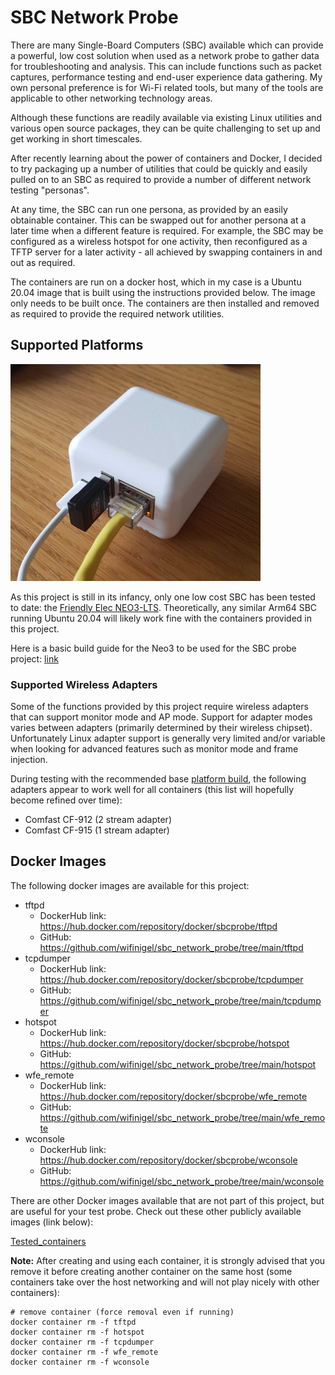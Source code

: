 # SBC Network Probe

There are many Single-Board Computers (SBC) available which can provide a powerful, low cost solution when used as a network probe to gather data for troubleshooting and analysis. This can include functions such as packet captures, performance testing and end-user experience data gathering. My own personal preference is for Wi-Fi related tools, but many of the tools are applicable to other networking technology areas.

Although these functions are readily available via existing Linux utilities and various open source packages, they can be quite challenging to set up and get working in short timescales.

After recently learning about the power of containers and Docker, I decided to try packaging up a number of utilities that could be quickly and easily pulled on to an SBC as required to provide a number of different network testing "personas". 

At any time, the SBC can run one persona, as provided by an easily obtainable container. This can be swapped out for another persona at a later time when a different feature is required. For example, the SBC may be configured as a wireless hotspot for one activity, then reconfigured as a TFTP server for a later activity - all achieved by swapping containers in and out as required.

The containers are run on a docker host, which in my case is a Ubuntu 20.04 image that is built using the instructions provided below. The image only needs to be built once. The containers are then installed and removed as required to provide the required network utilities.

## Supported Platforms
![Neo3 Image](neo3.jpg)

As this project is still in its infancy, only one low cost SBC has been tested to date: the [Friendly Elec NEO3-LTS][neo3]. Theoretically, any similar Arm64 SBC running Ubuntu 20.04 will likely work fine with the containers provided in this project.

Here is a basic build guide for the Neo3 to be used for the SBC probe project: [link][neo3_build]


### Supported Wireless Adapters

Some of the functions provided by this project require wireless adapters that can support monitor mode and AP mode. Support for adapter modes varies between adapters (primarily determined by their wireless chipset). Unfortunately Linux adapter support is generally very limited and/or variable when looking for advanced features such as monitor mode and frame injection.

During testing with the recommended base [platform build][neo3_build], the following adapters appear to work well for all containers (this list will hopefully become refined over time):

* Comfast CF-912  (2 stream adapter)
* Comfast CF-915  (1 stream adapter)

## Docker Images 

The following docker images are available for this project:

* tftpd
    * DockerHub link: https://hub.docker.com/repository/docker/sbcprobe/tftpd
    * GitHub: https://github.com/wifinigel/sbc_network_probe/tree/main/tftpd
* tcpdumper 
    * DockerHub link: https://hub.docker.com/repository/docker/sbcprobe/tcpdumper
    * GitHub: https://github.com/wifinigel/sbc_network_probe/tree/main/tcpdumper
* hotspot
    * DockerHub link: https://hub.docker.com/repository/docker/sbcprobe/hotspot
    * GitHub: https://github.com/wifinigel/sbc_network_probe/tree/main/hotspot
* wfe_remote
    * DockerHub link: https://hub.docker.com/repository/docker/sbcprobe/wfe_remote
    * GitHub: https://github.com/wifinigel/sbc_network_probe/tree/main/wfe_remote
* wconsole
    * DockerHub link: https://hub.docker.com/repository/docker/sbcprobe/wconsole
    * GitHub: https://github.com/wifinigel/sbc_network_probe/tree/main/wconsole

There are other Docker images available that are not part of this project, but are useful for your test probe. Check out these other publicly available images (link below): 

[Tested_containers](Tested_Containers.md)



__Note:__ After creating and using each container, it is strongly advised that you remove it before creating another container on the same host (some containers take over the host networking and will not play nicely with other containers):

```
# remove container (force removal even if running)
docker container rm -f tftpd
docker container rm -f hotspot
docker container rm -f tcpdumper
docker container rm -f wfe_remote
docker container rm -f wconsole
```

<!-- Link list -->
[neo3]: https://www.friendlyarm.com/index.php?route=product/product&product_id=279
[neo3_build]: https://github.com/wifinigel/sbc_network_probe/blob/main/Probe_base_image_build(Neo3).md
